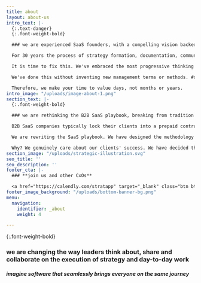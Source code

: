 ```yaml
---
title: about
layout: about-us
intro_text: |-
  {:.text-danger}
  {:.font-weight-bold}

  ### we are experienced SaaS founders, with a compelling vision backed by investors who are market leaders

  For 30 years the process of strategy formation, documentation, communication and execution has been fundamentally flawed. The age old paradigms of static documents and top down control have been holding all of us all back.  It is a global problem, affecting most organizations regardless of size, sector or geography.

  It is time to fix this. We've embraced the most progressive thinking in work and social collaboration of the last 10 years, and applied those to create a seamless org-wide experience for executing both strategy and day-to-day work.

  We've done this without inventing new management terms or methods. #stratapp is designed around what executives, managers and team leaders already know.

  Therefore, we make your time to value days, not months or years.
intro_image: "/uploads/image-about-1.png"
section_text: |-
  {:.font-weight-bold}

  ### we are rethinking the B2B SaaS playbook, breaking from tradition on implementation

  B2B SaaS companies typically lock their clients into a prepaid contract, then leave the client to figure out the implementation by themselves; putting forward a list of 'preferred partners' offering different advice, methodologies, resources and pricing.

  We are rewriting the SaaS playbook. We have designed the methodology for our partners, and we have laid out the reasonable costs for each and every step.

  Why? We genuinely care about our clients' success. We have decided that should include removing the stress, hassle and unforseen costs of implementation.
section_image: "/uploads/strategic-illustration.svg"
seo_title: ''
seo_description: ''
footer_cta: |-
  ### **join us and other CxOs**

  <a href="https://calendly.com/stratapp" target="_blank" class="btn btn-danger rounded-pill">book an event</a>
footer_image_background: "/uploads/bottom-banner-bg.png"
menu:
  navigation:
    identifier: _about
    weight: 4

---
```

{:.font-weight-bold}

### we are changing the way leaders think about, share and collaborate on the execution of strategy and day-to-day work

##### imagine software that seamlessly brings everyone on the same journey